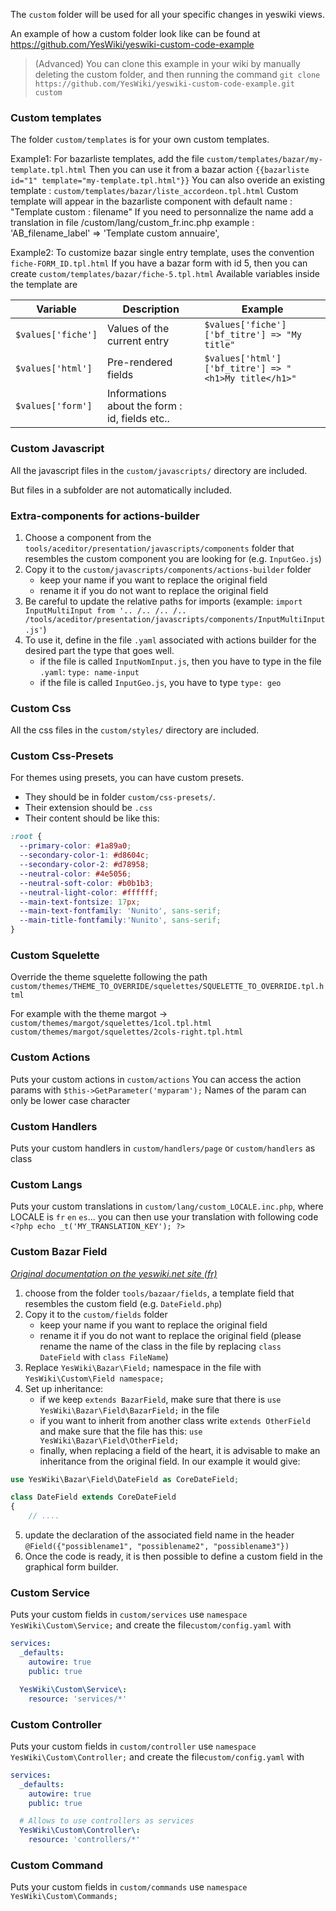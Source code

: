 The `custom` folder will be used for all your specific changes in yeswiki views.

An example of how a custom folder look like can be found at https://github.com/YesWiki/yeswiki-custom-code-example

> (Advanced) You can clone this example in your wiki by manually deleting the custom folder, and then running the command `git clone https://github.com/YesWiki/yeswiki-custom-code-example.git custom`

### Custom templates

The folder `custom/templates` is for your own custom templates.

Example1: For bazarliste templates, add the file `custom/templates/bazar/my-template.tpl.html`
Then you can use it from a bazar action `{{bazarliste id="1" template="my-template.tpl.html"}}`
You can also overide an existing template : `custom/templates/bazar/liste_accordeon.tpl.html`
Custom template will appear in the bazarliste component with default name : "Template custom : filename"
If you need to personnalize the name add a translation in file /custom/lang/custom_fr.inc.php
example : 'AB_filename_label' => 'Template custom annuaire',

Example2: To customize bazar single entry template, uses the convention `fiche-FORM_ID.tpl.html`
If you have a bazar form with id 5, then you can create `custom/templates/bazar/fiche-5.tpl.html`
Available variables inside the template are

| Variable | Description | Example |
| ----------- | ----------- | -------- |
| `$values['fiche']` | Values of the current entry | `$values['fiche']['bf_titre'] => "My title"` |
| `$values['html']` | Pre-rendered fields | `$values['html']['bf_titre'] => "<h1>My title</h1>"` |
| `$values['form']` | Informations about the form : id, fields etc.. |

### Custom Javascript

All the javascript files in the `custom/javascripts/` directory are included.

But files in a subfolder are not automatically included.

### Extra-components for actions-builder

 1. Choose a component from the `tools/aceditor/presentation/javascripts/components` folder that resembles the custom component you are looking for (e.g. `InputGeo.js`)
 2. Copy it to the `custom/javascripts/components/actions-builder` folder
    - keep your name if you want to replace the original field
    - rename it if you do not want to replace the original field
 3. Be careful to update the relative paths for imports (example: `import InputMultiInput from '.. /.. /.. /.. /tools/aceditor/presentation/javascripts/components/InputMultiInput.js'`)
 4. To use it, define in the file `.yaml` associated with actions builder for the desired part the type that goes well.
    - if the file is called `InputNomInput.js`, then you have to type in the file `.yaml`: `type: name-input`
    - if the file is called `InputGeo.js`, you have to type `type: geo`

### Custom Css

All the css files in the `custom/styles/` directory are included.

### Custom Css-Presets

For themes using presets, you can have custom presets.

 - They should be in folder `custom/css-presets/`.
 - Their extension should be `.css`
 - Their content should be like this:

```css
:root {
  --primary-color: #1a89a0;
  --secondary-color-1: #d8604c;
  --secondary-color-2: #d78958;
  --neutral-color: #4e5056;
  --neutral-soft-color: #b0b1b3;
  --neutral-light-color: #ffffff;
  --main-text-fontsize: 17px;
  --main-text-fontfamily: 'Nunito', sans-serif;
  --main-title-fontfamily:'Nunito', sans-serif;
}
```

### Custom Squelette

Override the theme squelette following the path `custom/themes/THEME_TO_OVERRIDE/squelettes/SQUELETTE_TO_OVERRIDE.tpl.html`

For example with the theme margot ->  
`custom/themes/margot/squelettes/1col.tpl.html`  
`custom/themes/margot/squelettes/2cols-right.tpl.html`

### Custom Actions

Puts your custom actions in `custom/actions`
You can access the action params with `$this->GetParameter('myparam');`
Names of the param can only be lower case character

### Custom Handlers

Puts your custom handlers in `custom/handlers/page` or `custom/handlers` as class

### Custom Langs

Puts your custom translations in `custom/lang/custom_LOCALE.inc.php`, where LOCALE is `fr` `en` `es`...
you can then use your translation with following code `<?php echo _t('MY_TRANSLATION_KEY'); ?>`

### Custom Bazar Field

_[Original documentation on the yeswiki.net site (fr)](https://yeswiki.net/?TutorielCreerUnChampBazarCustom "Tutorial - Create a custom bazar field (fr)")_

1. choose from the folder `tools/bazaar/fields`, a template field that resembles the custom field (e.g. `DateField.php`)
2. Copy it to the `custom/fields` folder
    - keep your name if you want to replace the original field
    - rename it if you do not want to replace the original field (please rename the name of the class in the file by replacing `class DateField` with `class FileName`)
3. Replace `YesWiki\Bazar\Field;` namespace in the file with `YesWiki\Custom\Field namespace;`
4. Set up inheritance:
    - if we keep `extends BazarField`, make sure that there is `use YesWiki\Bazar\Field\BazarField;` in the file
    - if you want to inherit from another class write `extends OtherField` and make sure that the file has this: `use YesWiki\Bazar\Field\OtherField;`
    - finally, when replacing a field of the heart, it is advisable to make an inheritance from the original field. In our example it would give:

```php
use YesWiki\Bazar\Field\DateField as CoreDateField;

class DateField extends CoreDateField
{
    // ....
```
5. update the declaration of the associated field name in the header `@Field({"possiblename1", "possiblename2", "possiblename3"})`
6. Once the code is ready, it is then possible to define a custom field in the graphical form builder.

### Custom Service

Puts your custom fields in `custom/services`
use `namespace YesWiki\Custom\Service;`
and create the file`custom/config.yaml` with

```yaml
services:
  _defaults:
    autowire: true
    public: true

  YesWiki\Custom\Service\:
    resource: 'services/*'
```

### Custom Controller

Puts your custom fields in `custom/controller`
use `namespace YesWiki\Custom\Controller;`
and create the file`custom/config.yaml` with

```yaml
services:
  _defaults:
    autowire: true
    public: true

  # Allows to use controllers as services
  YesWiki\Custom\Controller\:
    resource: 'controllers/*'
```

### Custom Command

Puts your custom fields in `custom/commands`
use `namespace YesWiki\Custom\Commands;`
